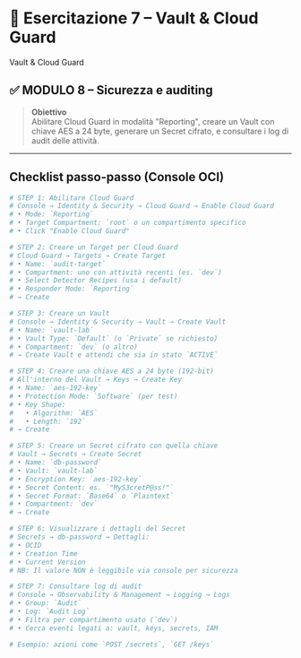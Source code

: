 # 🧪 Esercitazione 7 – Vault & Cloud Guard
Vault & Cloud Guard  
## ✅ MODULO 8 – Sicurezza e auditing

> **Obiettivo**  
> Abilitare Cloud Guard in modalità "Reporting", creare un Vault con chiave AES a 24 byte, generare un Secret cifrato, e consultare i log di audit delle attività.

---

## Checklist passo-passo (Console OCI)

```bash
# STEP 1: Abilitare Cloud Guard
# Console → Identity & Security → Cloud Guard → Enable Cloud Guard
# • Mode: `Reporting`
# • Target Compartment: `root` o un compartimento specifico
# • Click "Enable Cloud Guard"

# STEP 2: Creare un Target per Cloud Guard
# Cloud Guard → Targets → Create Target
# • Name: `audit-target`
# • Compartment: uno con attività recenti (es. `dev`)
# • Select Detector Recipes (usa i default)
# • Responder Mode: `Reporting`
# → Create

# STEP 3: Creare un Vault
# Console → Identity & Security → Vault → Create Vault
# • Name: `vault-lab`
# • Vault Type: `Default` (o `Private` se richiesto)
# • Compartment: `dev` (o altro)
# → Create Vault e attendi che sia in stato `ACTIVE`

# STEP 4: Creare una chiave AES a 24 byte (192-bit)
# All'interno del Vault → Keys → Create Key
# • Name: `aes-192-key`
# • Protection Mode: `Software` (per test)
# • Key Shape:
#   • Algorithm: `AES`
#   • Length: `192`
# → Create

# STEP 5: Creare un Secret cifrato con quella chiave
# Vault → Secrets → Create Secret
# • Name: `db-password`
# • Vault: `vault-lab`
# • Encryption Key: `aes-192-key`
# • Secret Content: es. `"MyS3cretP@ss!"`
# • Secret Format: `Base64` o `Plaintext`
# • Compartment: `dev`
# → Create

# STEP 6: Visualizzare i dettagli del Secret
# Secrets → db-password → Dettagli:
# • OCID
# • Creation Time
# • Current Version
# NB: Il valore NON è leggibile via console per sicurezza

# STEP 7: Consultare log di audit
# Console → Observability & Management → Logging → Logs
# • Group: `Audit`
# • Log: `Audit Log`
# • Filtra per compartimento usato (`dev`)
# • Cerca eventi legati a: vault, keys, secrets, IAM

# Esempio: azioni come `POST /secrets`, `GET /keys`
